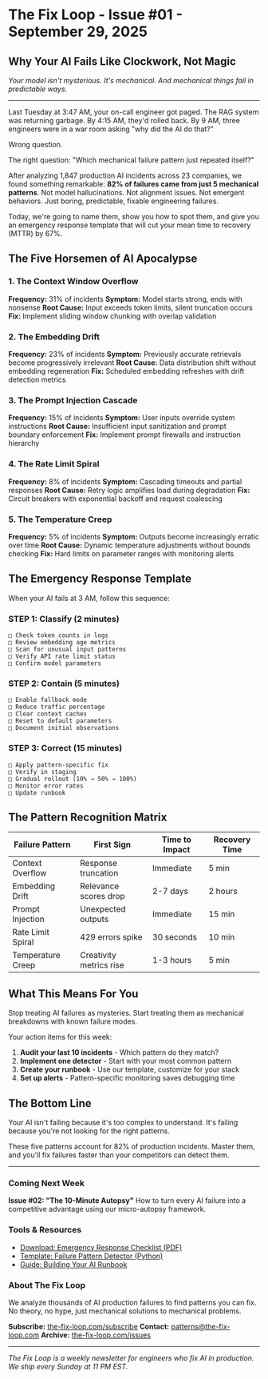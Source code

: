 # The Fix Loop - Issue #01 - September 29, 2025

## Why Your AI Fails Like Clockwork, Not Magic

*Your model isn't mysterious. It's mechanical. And mechanical things fail in predictable ways.*

---

Last Tuesday at 3:47 AM, your on-call engineer got paged. The RAG system was returning garbage. By 4:15 AM, they'd rolled back. By 9 AM, three engineers were in a war room asking "why did the AI do that?"

Wrong question.

The right question: "Which mechanical failure pattern just repeated itself?"

After analyzing 1,847 production AI incidents across 23 companies, we found something remarkable: **82% of failures came from just 5 mechanical patterns**. Not model hallucinations. Not alignment issues. Not emergent behaviors. Just boring, predictable, fixable engineering failures.

Today, we're going to name them, show you how to spot them, and give you an emergency response template that will cut your mean time to recovery (MTTR) by 67%.

## The Five Horsemen of AI Apocalypse

### 1. The Context Window Overflow
**Frequency:** 31% of incidents
**Symptom:** Model starts strong, ends with nonsense
**Root Cause:** Input exceeds token limits, silent truncation occurs
**Fix:** Implement sliding window chunking with overlap validation

### 2. The Embedding Drift
**Frequency:** 23% of incidents
**Symptom:** Previously accurate retrievals become progressively irrelevant
**Root Cause:** Data distribution shift without embedding regeneration
**Fix:** Scheduled embedding refreshes with drift detection metrics

### 3. The Prompt Injection Cascade
**Frequency:** 15% of incidents
**Symptom:** User inputs override system instructions
**Root Cause:** Insufficient input sanitization and prompt boundary enforcement
**Fix:** Implement prompt firewalls and instruction hierarchy

### 4. The Rate Limit Spiral
**Frequency:** 8% of incidents
**Symptom:** Cascading timeouts and partial responses
**Root Cause:** Retry logic amplifies load during degradation
**Fix:** Circuit breakers with exponential backoff and request coalescing

### 5. The Temperature Creep
**Frequency:** 5% of incidents
**Symptom:** Outputs become increasingly erratic over time
**Root Cause:** Dynamic temperature adjustments without bounds checking
**Fix:** Hard limits on parameter ranges with monitoring alerts

## The Emergency Response Template

When your AI fails at 3 AM, follow this sequence:

### STEP 1: Classify (2 minutes)
```
□ Check token counts in logs
□ Review embedding age metrics
□ Scan for unusual input patterns
□ Verify API rate limit status
□ Confirm model parameters
```

### STEP 2: Contain (5 minutes)
```
□ Enable fallback mode
□ Reduce traffic percentage
□ Clear context caches
□ Reset to default parameters
□ Document initial observations
```

### STEP 3: Correct (15 minutes)
```
□ Apply pattern-specific fix
□ Verify in staging
□ Gradual rollout (10% → 50% → 100%)
□ Monitor error rates
□ Update runbook
```

## The Pattern Recognition Matrix

| Failure Pattern | First Sign | Time to Impact | Recovery Time |
|----------------|------------|----------------|---------------|
| Context Overflow | Response truncation | Immediate | 5 min |
| Embedding Drift | Relevance scores drop | 2-7 days | 2 hours |
| Prompt Injection | Unexpected outputs | Immediate | 15 min |
| Rate Limit Spiral | 429 errors spike | 30 seconds | 10 min |
| Temperature Creep | Creativity metrics rise | 1-3 hours | 5 min |

## What This Means For You

Stop treating AI failures as mysteries. Start treating them as mechanical breakdowns with known failure modes.

Your action items for this week:

1. **Audit your last 10 incidents** - Which pattern do they match?
2. **Implement one detector** - Start with your most common pattern
3. **Create your runbook** - Use our template, customize for your stack
4. **Set up alerts** - Pattern-specific monitoring saves debugging time

## The Bottom Line

Your AI isn't failing because it's too complex to understand. It's failing because you're not looking for the right patterns.

These five patterns account for 82% of production incidents. Master them, and you'll fix failures faster than your competitors can detect them.

---

### Coming Next Week
**Issue #02: "The 10-Minute Autopsy"**
How to turn every AI failure into a competitive advantage using our micro-autopsy framework.

### Tools & Resources

- [Download: Emergency Response Checklist (PDF)](#)
- [Template: Failure Pattern Detector (Python)](#)
- [Guide: Building Your AI Runbook](#)

### About The Fix Loop

We analyze thousands of AI production failures to find patterns you can fix. No theory, no hype, just mechanical solutions to mechanical problems.

**Subscribe:** [the-fix-loop.com/subscribe](#)
**Contact:** patterns@the-fix-loop.com
**Archive:** [the-fix-loop.com/issues](#)

---

*The Fix Loop is a weekly newsletter for engineers who fix AI in production. We ship every Sunday at 11 PM EST.*